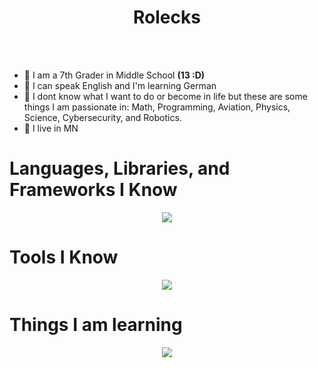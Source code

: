 <!-- used colors: 24410c, e70052, 25252a, 141414, ce244c -->

<div align="center">
	<h1>
		Rolecks
	</h1>
</div>

<br />

<br />

- 🏫 I am a 7th Grader in Middle School **(13 :D)**
- 📘 I can speak English and I'm learning German
- 🔭 I dont know what I want to do or become in life but these are some things I am passionate in: Math, Programming, Aviation, Physics, Science, Cybersecurity, and Robotics.
- 🌲 I live in MN

# Languages, Libraries, and Frameworks I Know
<p align="center">
	<a href="https://skillicons.dev">
		<img
			src="https://skillicons.dev/icons?i=bash,css,html,python,arduino"
		/>
	</a>
</p>

# Tools I Know
<p align="center">
	<a href="https://skillicons.dev">
		<img
			src="https://skillicons.dev/icons?i=discord,github,kali,linux,vercel,vscode,windows"
		/>
	</a>
</p>

# Things I am learning
<p align="center">
	<a href="https://skillicons.dev">
		<img
			src="https://skillicons.dev/icons?i=c,cs,cpp,git,js,lua,raspberrypi,robloxstudio,unity"
		/>
	</a>
</p>

